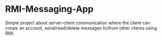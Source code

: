 # RMI-Messaging-App
Simple project about server-client communication where the client can create an account, send/read/delete messages to/from other clients using RMI.
